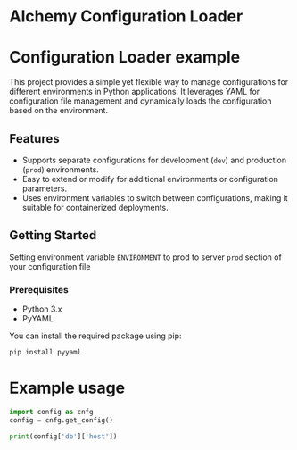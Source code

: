 # Alchemy Configuration Loader

# Configuration Loader example

This project provides a simple yet flexible way to manage configurations for different environments in Python applications. It leverages YAML for configuration file management and dynamically loads the configuration based on the environment.

## Features

- Supports separate configurations for development (`dev`) and production (`prod`) environments.
- Easy to extend or modify for additional environments or configuration parameters.
- Uses environment variables to switch between configurations, making it suitable for containerized deployments.

## Getting Started

Setting environment variable `ENVIRONMENT` to prod to server `prod` section of your configuration file

### Prerequisites

- Python 3.x
- PyYAML

You can install the required package using pip:

```bash
pip install pyyaml
```

# Example usage
```python
import config as cnfg
config = cnfg.get_config()

print(config['db']['host'])
```
